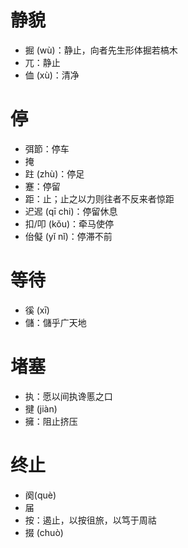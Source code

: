 # 静貌
* 掘 (wù)：静止，向者先生形体掘若槁木
* 兀：静止
* 侐 (xù)：清净
# 停
* 弭節：停车
* 掩
* 跓 (zhù)：停足
* 蹇：停留
* 距：止；止之以力则往者不反来者惊距
* 迉迡 (qī chi)：停留休息
* 扣/叩 (kǒu)：牵马使停
* 佁儗 (yǐ nǐ)：停滞不前
# 等待
* 徯 (xī)
* 儲：儲乎广天地
# 堵塞
* 执：愿以间执谗慝之口
* 揵 (jiàn)
* 擁：阻止挤压
# 终止
* 阕(què)
* 届
* 按：遏止，以按徂旅，以笃于周祜
* 掇 (chuò)

